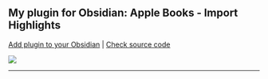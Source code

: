 ## My plugin for Obsidian: Apple Books - Import Highlights

[Add plugin to your Obsidian](https://obsidian.md/plugins?id=apple-books-import-highlights) | [Check source code](https://github.com/bandantonio/obsidian-apple-books-highlights-plugin)

<a href="https://github.com/bandantonio/obsidian-apple-books-highlights-plugin" target="_blank"><img src="https://github.com/bandantonio/obsidian-apple-books-highlights-plugin/raw/master/plugin-banner.png" /></a>

----

<!-- Last updated: Fri May 31 06:13:08 2024 -->
